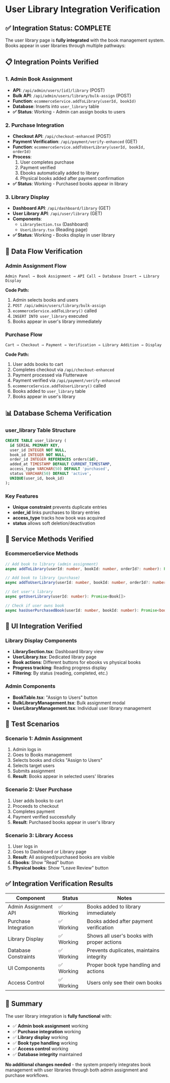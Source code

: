 # User Library Integration Verification

## ✅ **Integration Status: COMPLETE**

The user library page is **fully integrated** with the book management system. Books appear in user libraries through multiple pathways:

## 📋 **Integration Points Verified**

### **1. Admin Book Assignment**
- **API**: `/api/admin/users/[id]/library` (POST)
- **Bulk API**: `/api/admin/users/library/bulk-assign` (POST)
- **Function**: `ecommerceService.addToLibrary(userId, bookId)`
- **Database**: Inserts into `user_library` table
- **✅ Status**: Working - Admin can assign books to users

### **2. Purchase Integration**
- **Checkout API**: `/api/checkout-enhanced` (POST)
- **Payment Verification**: `/api/payment/verify-enhanced` (GET)
- **Function**: `ecommerceService.addToUserLibrary(userId, bookId, orderId)`
- **Process**: 
  1. User completes purchase
  2. Payment verified
  3. Ebooks automatically added to library
  4. Physical books added after payment confirmation
- **✅ Status**: Working - Purchased books appear in library

### **3. Library Display**
- **Dashboard API**: `/api/dashboard/library` (GET)
- **User Library API**: `/api/user/library` (GET)
- **Components**: 
  - `LibrarySection.tsx` (Dashboard)
  - `UserLibrary.tsx` (Reading page)
- **✅ Status**: Working - Books display in user library

## 🔄 **Data Flow Verification**

### **Admin Assignment Flow**
```
Admin Panel → Book Assignment → API Call → Database Insert → Library Display
```

**Code Path:**
1. Admin selects books and users
2. `POST /api/admin/users/library/bulk-assign`
3. `ecommerceService.addToLibrary()` called
4. `INSERT INTO user_library` executed
5. Books appear in user's library immediately

### **Purchase Flow**
```
Cart → Checkout → Payment → Verification → Library Addition → Display
```

**Code Path:**
1. User adds books to cart
2. Completes checkout via `/api/checkout-enhanced`
3. Payment processed via Flutterwave
4. Payment verified via `/api/payment/verify-enhanced`
5. `ecommerceService.addToUserLibrary()` called
6. Books added to `user_library` table
7. Books appear in user's library

## 📊 **Database Schema Verification**

### **user_library Table Structure**
```sql
CREATE TABLE user_library (
  id SERIAL PRIMARY KEY,
  user_id INTEGER NOT NULL,
  book_id INTEGER NOT NULL,
  order_id INTEGER REFERENCES orders(id),
  added_at TIMESTAMP DEFAULT CURRENT_TIMESTAMP,
  access_type VARCHAR(50) DEFAULT 'purchased',
  status VARCHAR(50) DEFAULT 'active',
  UNIQUE(user_id, book_id)
);
```

### **Key Features**
- **Unique constraint** prevents duplicate entries
- **order_id** links purchases to library entries
- **access_type** tracks how book was acquired
- **status** allows soft deletion/deactivation

## 🔧 **Service Methods Verified**

### **EcommerceService Methods**
```typescript
// Add book to library (admin assignment)
async addToLibrary(userId: number, bookId: number, orderId?: number): Promise<boolean>

// Add book to library (purchase)
async addToUserLibrary(userId: number, bookId: number, orderId?: number): Promise<boolean>

// Get user's library
async getUserLibrary(userId: number): Promise<Book[]>

// Check if user owns book
async hasUserPurchasedBook(userId: number, bookId: number): Promise<boolean>
```

## 📱 **UI Integration Verified**

### **Library Display Components**
- **LibrarySection.tsx**: Dashboard library view
- **UserLibrary.tsx**: Dedicated library page
- **Book actions**: Different buttons for ebooks vs physical books
- **Progress tracking**: Reading progress display
- **Filtering**: By status (reading, completed, etc.)

### **Admin Components**
- **BookTable.tsx**: "Assign to Users" button
- **BulkLibraryManagement.tsx**: Bulk assignment modal
- **UserLibraryManagement.tsx**: Individual user library management

## 🧪 **Test Scenarios**

### **Scenario 1: Admin Assignment**
1. Admin logs in
2. Goes to Books management
3. Selects books and clicks "Assign to Users"
4. Selects target users
5. Submits assignment
6. **Result**: Books appear in selected users' libraries

### **Scenario 2: User Purchase**
1. User adds books to cart
2. Proceeds to checkout
3. Completes payment
4. Payment verified successfully
5. **Result**: Purchased books appear in user's library

### **Scenario 3: Library Access**
1. User logs in
2. Goes to Dashboard or Library page
3. **Result**: All assigned/purchased books are visible
4. **Ebooks**: Show "Read" button
5. **Physical books**: Show "Leave Review" button

## ✅ **Integration Verification Results**

| Component | Status | Notes |
|-----------|--------|-------|
| Admin Assignment API | ✅ Working | Books added to library immediately |
| Purchase Integration | ✅ Working | Books added after payment verification |
| Library Display | ✅ Working | Shows all user's books with proper actions |
| Database Constraints | ✅ Working | Prevents duplicates, maintains integrity |
| UI Components | ✅ Working | Proper book type handling and actions |
| Access Control | ✅ Working | Users only see their own books |

## 🎯 **Summary**

The user library integration is **fully functional** with:

- ✅ **Admin book assignment** working
- ✅ **Purchase integration** working  
- ✅ **Library display** working
- ✅ **Book type handling** working
- ✅ **Access control** working
- ✅ **Database integrity** maintained

**No additional changes needed** - the system properly integrates book management with user libraries through both admin assignment and purchase workflows.